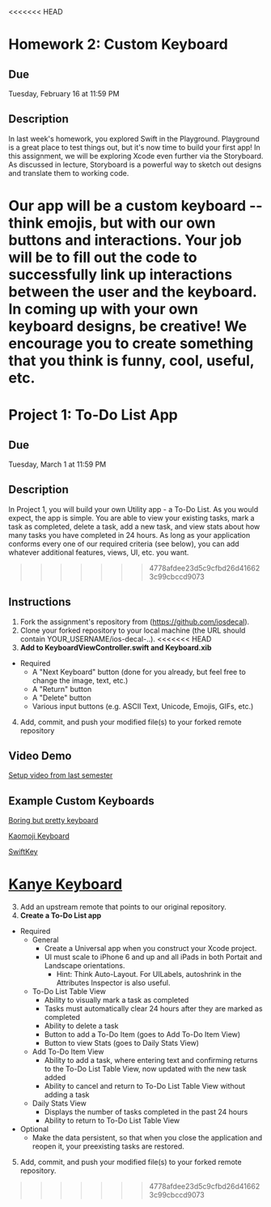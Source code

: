 <<<<<<< HEAD
# Homework 2: Custom Keyboard

## Due
Tuesday, February 16 at 11:59 PM

## Description
In last week's homework, you explored Swift in the Playground. Playground is a
great place to test things out, but it's now time to build your first app!  In
this assignment, we will be exploring Xcode even further via the Storyboard. As
discussed in lecture, Storyboard is a powerful way to sketch out designs and
translate them to working code. 

Our app will be a custom keyboard -- think emojis, but with our own buttons and
interactions. Your job will be to fill out the code to successfully link up
interactions between the user and the keyboard. In coming up with your own
keyboard designs, be creative! We encourage you to create something that you
think is funny, cool, useful, etc.
=======
# Project 1: To-Do List App

## Due
Tuesday, March 1 at 11:59 PM

## Description 
In Project 1, you will build your own Utility app - a To-Do List.  As you would
expect, the app is simple. You are able to view your existing tasks, mark a task
as completed, delete a task, add a new task, and view stats about how many tasks
you have completed in 24 hours. As long as your application conforms every one
of our required criteria (see below), you can add whatever additional features,
views, UI, etc. you want. 
>>>>>>> 4778afdee23d5c9cfbd26d416623c99cbccd9073

## Instructions
1. Fork the assignment's repository from (https://github.com/iosdecal).
2. Clone your forked repository to your local machine (the URL should contain
   YOUR_USERNAME/ios-decal-..).
<<<<<<< HEAD
3. **Add to KeyboardViewController.swift and Keyboard.xib**
  * Required
    * A "Next Keyboard" button (done for you already, but feel free to change
            the image, text, etc.)
    * A "Return" button
    * A "Delete" button
    * Various input buttons (e.g. ASCII Text, Unicode, Emojis, GIFs, etc.)
4. Add, commit, and push your modified file(s) to your forked remote repository

## Video Demo

[Setup video from last semester](https://youtu.be/qY8V69PxP8Q)

## Example Custom Keyboards

[Boring but pretty keyboard](https://cdn0.vox-cdn.com/thumbor/qaDoESKR2hFs2I3mK53TZbj59os=/1000x0/filters:no_upscale%28%29/cdn0.vox-cdn.com/uploads/chorus_asset/file/923634/IMG_0274.0.PNG)

[Kaomoji Keyboard](http://i.imgur.com/MDNB94z.jpg)

[SwiftKey](https://cdn3.vox-cdn.com/thumbor/aunHOJvl8DJWuezzt8Dlls7SyLs=/1000x0/filters:no_upscale%28%29/cdn0.vox-cdn.com/uploads/chorus_asset/file/924270/SwiftKey_screenshot_1.0.jpg)

[Kanye Keyboard](https://raw.githubusercontent.com/SamStone92/kanyekeyboad/master/screenshots/2.png)
=======
3. Add an upstream remote that points to our original repository.
4. **Create a To-Do List app**
  * Required
    * General
      * Create a Universal app when you construct your Xcode project.
      * UI must scale to iPhone 6 and up and all iPads in both Portait and
      Landscape orientations.
        * Hint: Think Auto-Layout. For UILabels, autoshrink in the Attributes
        Inspector is also useful. 
    * To-Do List Table View
      * Ability to visually mark a task as completed
      * Tasks must automatically clear 24 hours after they are marked as
      completed
      * Ability to delete a task
      * Button to add a To-Do Item (goes to Add To-Do Item View)
      * Button to view Stats (goes to Daily Stats View)
    * Add To-Do Item View
      * Ability to add a task, where entering text and confirming returns to the
      To-Do List Table View, now updated with the new task added
      * Ability to cancel and return to To-Do List Table View without adding a
      task
    * Daily Stats View 
      * Displays the number of tasks completed in the past 24 hours
      * Ability to return to To-Do List Table View
  * Optional
    * Make the data persistent, so that when you close the application and
    reopen it, your preexisting tasks are restored.
5. Add, commit, and push your modified file(s) to your forked remote repository.
>>>>>>> 4778afdee23d5c9cfbd26d416623c99cbccd9073
